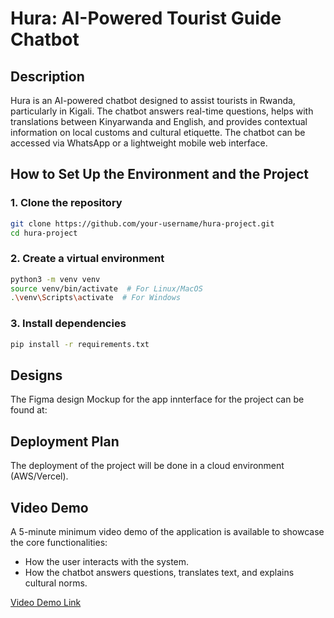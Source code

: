 # Hura: AI-Powered Tourist Guide Chatbot

## Description

Hura is an AI-powered chatbot designed to assist tourists in Rwanda, particularly in Kigali. The chatbot answers real-time questions, helps with translations between Kinyarwanda and English, and provides contextual information on local customs and cultural etiquette. The chatbot can be accessed via WhatsApp or a lightweight mobile web interface.

## How to Set Up the Environment and the Project

### 1. Clone the repository
```bash
git clone https://github.com/your-username/hura-project.git
cd hura-project
```

### 2. Create a virtual environment
```bash
python3 -m venv venv
source venv/bin/activate  # For Linux/MacOS
.\venv\Scripts\activate  # For Windows
```

### 3. Install dependencies
```bash
pip install -r requirements.txt
```

## Designs
The Figma design Mockup for the app innterface for the project can be found at: 

## Deployment Plan
The deployment of the project will be done in a cloud environment (AWS/Vercel). 

## Video Demo
A 5-minute minimum video demo of the application is available to showcase the core functionalities:
- How the user interacts with the system.
- How the chatbot answers questions, translates text, and explains cultural norms.

[Video Demo Link](https://drive.google.com/drive/folders/1BQ2yAP6d5eGcBhZacCWorZS2LvhQQWA8?usp=sharing)


